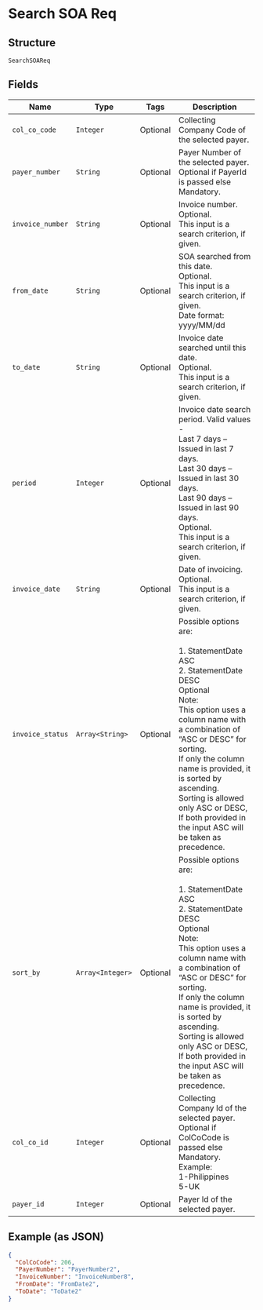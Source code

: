 
# Search SOA Req

## Structure

`SearchSOAReq`

## Fields

| Name | Type | Tags | Description |
|  --- | --- | --- | --- |
| `col_co_code` | `Integer` | Optional | Collecting Company Code of the selected payer. |
| `payer_number` | `String` | Optional | Payer Number of the selected payer.<br>Optional if PayerId is passed else Mandatory. |
| `invoice_number` | `String` | Optional | Invoice number.<br>Optional.<br>This input is a search criterion, if given. |
| `from_date` | `String` | Optional | SOA searched from this date.<br>Optional.<br>This input is a search criterion, if given.<br>Date format: yyyy/MM/dd |
| `to_date` | `String` | Optional | Invoice date searched until this date.<br>Optional.<br>This input is a search criterion, if given. |
| `period` | `Integer` | Optional | Invoice date search period. Valid values -<br>Last 7 days – Issued in last 7 days.<br>Last 30 days – Issued in last 30 days.<br>Last 90 days – Issued in last 90 days.<br>Optional.<br>This input is a search criterion, if given. |
| `invoice_date` | `String` | Optional | Date of invoicing.<br>Optional.<br>This input is a search criterion, if given. |
| `invoice_status` | `Array<String>` | Optional | Possible options are:<br><br>1. StatementDate ASC<br>2. StatementDate DESC<br>   Optional<br>   Note:<br>   This option uses a column name with a combination of “ASC or DESC” for sorting.<br>   If only the column name is provided, it is sorted by ascending.<br>   Sorting is allowed only ASC or DESC, If both provided in the input ASC will be taken as precedence. |
| `sort_by` | `Array<Integer>` | Optional | Possible options are:<br><br>1. StatementDate ASC<br>2. StatementDate DESC<br>   Optional<br>   Note:<br>   This option uses a column name with a combination of “ASC or DESC” for sorting.<br>   If only the column name is provided, it is sorted by ascending.<br>   Sorting is allowed only ASC or DESC, If both provided in the input ASC will be taken as precedence. |
| `col_co_id` | `Integer` | Optional | Collecting Company Id  of the selected payer.<br>Optional if ColCoCode is passed else Mandatory.<br>Example:<br>1-Philippines<br>5-UK |
| `payer_id` | `Integer` | Optional | Payer Id  of the selected payer. |

## Example (as JSON)

```json
{
  "ColCoCode": 206,
  "PayerNumber": "PayerNumber2",
  "InvoiceNumber": "InvoiceNumber8",
  "FromDate": "FromDate2",
  "ToDate": "ToDate2"
}
```

